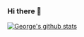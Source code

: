 ### Hi there 👋

<!--
**GWilloughby99/GWilloughby99** is a ✨ _special_ ✨ repository because its `README.md` (this file) appears on your GitHub profile.

Here are some ideas to get you started:

- 🔭 I’m currently working on stop and search and smoking data
- 🌱 I’m currently learning R, HTML and hopefully JavaScript
- 📫 How to reach me: gwilloughby99@gmail.com
-->

[![George's github stats](https://github-readme-stats.vercel.app/api?username=GWilloughby99&count_private=true&show_icons=true&theme=radical&hide_rank=false)](https://github.com/anuraghazra/github-readme-stats)
